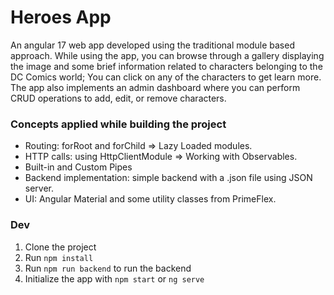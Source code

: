 # Heroes App

An angular 17 web app developed using the traditional module based approach. 
While using the app, you can browse through a gallery displaying the image and some brief information related to characters belonging to the DC Comics world; You can click on any of the characters to get learn more.
The app also implements an admin dashboard where you can perform CRUD operations to add, edit, or remove characters.


### Concepts applied while building the project
* Routing: forRoot and forChild => Lazy Loaded modules.
* HTTP calls: using HttpClientModule => Working with Observables.
* Built-in and Custom Pipes
* Backend implementation: simple backend with a .json file using JSON server.
* UI: Angular Material and some utility classes from PrimeFlex.


### Dev
1. Clone the project
2. Run ```npm install```
3. Run ```npm run backend``` to run the backend
4. Initialize the app with ```npm start``` or ```ng serve```